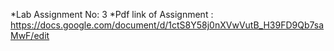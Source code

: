 *Lab Assignment No: 3
*Pdf link of Assignment :
https://docs.google.com/document/d/1ctS8Y58j0nXVwVutB_H39FD9Qb7saMwF/edit
